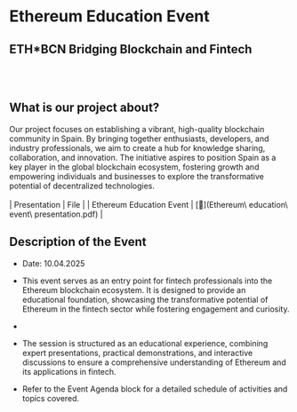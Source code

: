 # Ethereum Education Event
## ETH*BCN  Bridging Blockchain and Fintech
<br> </br>
## What is our project about? 
Our project focuses on establishing a vibrant, high-quality blockchain community in Spain. By bringing together enthusiasts, developers, and industry professionals, we aim to create a hub for knowledge sharing, collaboration, and innovation. The initiative aspires to position Spain as a key player in the global blockchain ecosystem, fostering growth and empowering individuals and businesses to explore the transformative potential of decentralized technologies.
<br> </br>
| Presentation | File |
| Ethereum Education Event | [📄](Ethereum\ education\ event\ presentation.pdf) |
## Description of the Event
- Date: 10.04.2025

- This event serves as an entry point for fintech professionals into the Ethereum blockchain ecosystem. It is designed to provide an educational foundation, showcasing the transformative potential of Ethereum in the fintech sector while fostering engagement and curiosity.
- 
- The session is structured as an educational experience, combining expert presentations, practical demonstrations, and interactive discussions to ensure a comprehensive understanding of Ethereum and its applications in fintech.

- Refer to the Event Agenda block for a detailed schedule of activities and topics covered.

